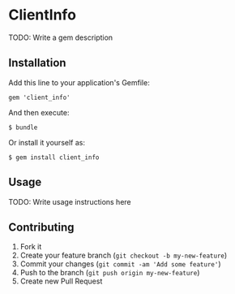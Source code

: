 # ClientInfo

TODO: Write a gem description

## Installation

Add this line to your application's Gemfile:

    gem 'client_info'

And then execute:

    $ bundle

Or install it yourself as:

    $ gem install client_info

## Usage

TODO: Write usage instructions here

## Contributing

1. Fork it
2. Create your feature branch (`git checkout -b my-new-feature`)
3. Commit your changes (`git commit -am 'Add some feature'`)
4. Push to the branch (`git push origin my-new-feature`)
5. Create new Pull Request
